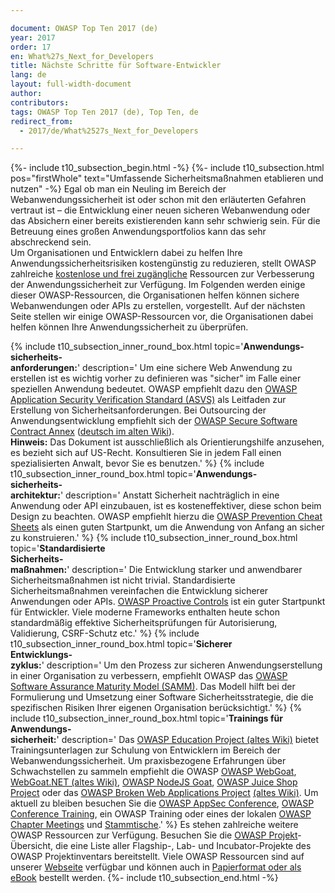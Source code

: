```yaml
---

document: OWASP Top Ten 2017 (de)
year: 2017
order: 17
en: What%27s_Next_for_Developers
title: Nächste Schritte für Software-Entwickler
lang: de
layout: full-width-document
author:
contributors:
tags: OWASP Top Ten 2017 (de), Top Ten, de
redirect_from:
  - 2017/de/What%2527s_Next_for_Developers

---
```


{%- include t10_subsection_begin.html -%}
{%- include t10_subsection.html pos="firstWhole" text="Umfassende Sicherheitsmaßnahmen etablieren und nutzen" -%}
Egal ob man ein Neuling im Bereich der Webanwendungssicherheit ist oder schon mit den erläuterten Gefahren vertraut ist – die Entwicklung einer neuen sicheren Webanwendung oder das Absichern einer bereits existierenden kann sehr schwierig sein. Für die Betreuung eines großen Anwendungsportfolios kann das sehr abschreckend sein.<br>
Um Organisationen und Entwicklern dabei zu helfen Ihre Anwendungssicherheitsrisiken kostengünstig zu reduzieren, stellt OWASP zahlreiche <u>kostenlose und frei zugängliche</u> Ressourcen zur Verbesserung der Anwendungssicherheit zur Verfügung. Im Folgenden werden einige dieser OWASP-Ressourcen, die Organisationen helfen können sichere Webanwendungen oder APIs zu erstellen, vorgestellt. Auf der nächsten Seite stellen wir einige OWASP-Ressourcen vor, die Organisationen dabei helfen können Ihre Anwendungssicherheit zu überprüfen.
<br>

{% include t10_subsection_inner_round_box.html
   topic='**Anwendungs-<br>sicherheits-<br>anforderungen:**'
   description='
       Um eine sichere Web Anwendung zu erstellen ist es wichtig vorher zu definieren was "sicher" im Falle einer speziellen Anwendung bedeutet. OWASP empfiehlt dazu den [OWASP Application Security Verification Standard (ASVS)](/www-project-application-security-verification-standard) als Leitfaden zur Erstellung von Sicherheitsanforderungen. Bei Outsourcing der Anwendungsentwicklung empfiehlt sich der [OWASP Secure Software Contract Annex](/www-community/OWASP_Secure_Software_Contract_Annex) ([deutsch im alten Wiki](https://wiki.owasp.org/index.php/OWASP_Secure_Software_Contract_Annex_German)).<br><b>Hinweis:</b> Das Dokument ist ausschließlich als Orientierungshilfe anzusehen, es bezieht sich auf US-Recht. Konsultieren Sie in jedem Fall einen spezialisierten Anwalt, bevor Sie es benutzen.'
%}
{% include t10_subsection_inner_round_box.html
   topic='**Anwendungs-<br>sicherheits-<br>architektur:**'
   description='
       Anstatt Sicherheit nachträglich in eine Anwendung oder API einzubauen, ist es kosteneffektiver, diese schon beim Design zu beachten. OWASP empfiehlt hierzu die [OWASP Prevention Cheat Sheets](/www-project-cheat-sheets) als einen guten Startpunkt, um die Anwendung von Anfang an sicher zu konstruieren.'
%}
{% include t10_subsection_inner_round_box.html
   topic='**Standardisierte<br>Sicherheits-<br>maßnahmen:**'
   description='
       Die Entwicklung starker und anwendbarer Sicherheitsmaßnahmen ist nicht trivial. Standardisierte Sicherheitsmaßnahmen vereinfachen die Entwicklung sicherer Anwendungen oder APIs. [OWASP Proactive Controls](www-project-proactive-controls) ist ein guter Startpunkt für Entwickler. Viele moderne Frameworks enthalten heute schon standardmäßig effektive Sicherheitsprüfungen für Autorisierung, Validierung, CSRF-Schutz etc.'
%}
{% include t10_subsection_inner_round_box.html
   topic='**Sicherer<br>Entwicklungs-<br>zyklus:**'
   description='
       Um den Prozess zur sicheren Anwendungserstellung in einer Organisation zu verbessern, empfiehlt OWASP das [OWASP Software Assurance Maturity Model (SAMM)](/www-project-samm).  Das Modell hilft bei der Formulierung und Umsetzung einer Software Sicherheitsstrategie, die die spezifischen Risiken Ihrer eigenen Organisation berücksichtigt.'
%}
{% include t10_subsection_inner_round_box.html
   topic='**Trainings für<br>Anwendungs-<br>sicherheit:**'
   description='
       Das [OWASP Education Project (altes Wiki)](https://wiki.owasp.org/index.php/Category:OWASP_Education_Project) bietet Trainingsunterlagen zur Schulung von Entwicklern im Bereich der Webanwendungssicherheit. Um praxisbezogene Erfahrungen über Schwachstellen zu sammeln empfiehlt die OWASP [OWASP WebGoat](/www-project-webgoat), [WebGoat.NET (altes Wiki)](https://wiki.owasp.org/index.php/Category:OWASP_WebGoat.NET),  [OWASP NodeJS Goat](www-project-node.js-goat/), [OWASP Juice Shop Project](/www-project-juice-shop) oder das [OWASP Broken Web Applications Project](/www-project-broken-web-applications) [(altes Wiki)](https://wiki.owasp.org/index.php/OWASP_Broken_Web_Applications_Project). Um aktuell zu bleiben besuchen Sie die [OWASP AppSec Conference](/events), [OWASP Conference Training](/events), ein OWASP Training oder eines der lokalen [OWASP Chapter Meetings](/chapters) und [Stammtische](/www-chapter-germany/stammtische).'
%}
Es stehen zahlreiche weitere OWASP Ressourcen zur Verfügung. Besuchen Sie die [OWASP Projekt](/projects)-Übersicht, die eine Liste aller Flagship-, Lab- und Incubator-Projekte des OWASP Projektinventars bereitstellt. Viele OWASP Ressourcen sind auf unserer [Webseite](https:/owasp.org/) verfügbar und können auch in [Papierformat oder als eBook](https://stores.lulu.com/owasp) bestellt werden.
{%- include t10_subsection_end.html -%}
